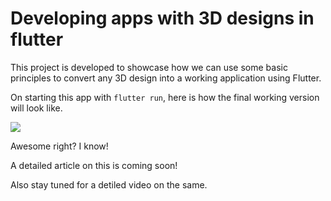 # Developing apps with 3D designs in flutter

This project is developed to showcase how we can use some basic principles to convert any 3D design into a working application using Flutter.

On starting this app with `flutter run`, here is how the final working version will look like.

![](https://github.com/manaspratap/flutter_3d/blob/main/readme_assets/app_demo.gif)

Awesome right? I know!

A detailed article on this is coming soon!

Also stay tuned for a detiled video on the same.
